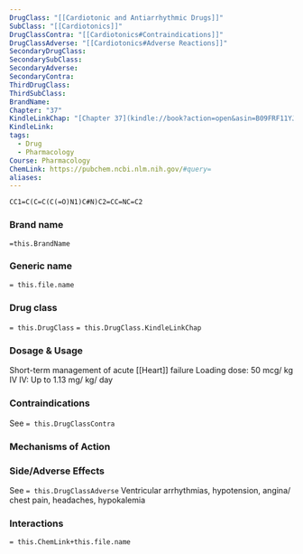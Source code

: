 ```yaml
---
DrugClass: "[[Cardiotonic and Antiarrhythmic Drugs]]"
SubClass: "[[Cardiotonics]]"
DrugClassContra: "[[Cardiotonics#Contraindications]]"
DrugClassAdverse: "[[Cardiotonics#Adverse Reactions]]"
SecondaryDrugClass: 
SecondarySubClass: 
SecondaryAdverse: 
SecondaryContra: 
ThirdDrugClass: 
ThirdSubClass: 
BrandName: 
Chapter: "37"
KindleLinkChap: "[Chapter 37](kindle://book?action=open&asin=B09FRF11YJ&location=20599)"
KindleLink: 
tags:
  - Drug
  - Pharmacology
Course: Pharmacology
ChemLink: https://pubchem.ncbi.nlm.nih.gov/#query=
aliases:
---
```

```smiles
CC1=C(C=C(C(=O)N1)C#N)C2=CC=NC=C2
```

### Brand name
`=this.BrandName`

### Generic name
`= this.file.name`

### Drug class 
`= this.DrugClass`
	`= this.DrugClass.KindleLinkChap`

### Dosage & Usage
Short-term management of acute [[Heart]] failure 
Loading dose: 50 mcg/ kg IV 
IV: Up to 1.13 mg/ kg/ day

### Contraindications
See `= this.DrugClassContra`

### Mechanisms of Action


### Side/Adverse Effects
See `= this.DrugClassAdverse`
Ventricular arrhythmias, hypotension, angina/ chest pain, headaches, hypokalemia

### Interactions

`= this.ChemLink+this.file.name`
